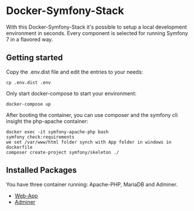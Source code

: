# Docker-Symfony-Stack

With this Docker-Symfony-Stack it's possible to setup a local development environment in seconds. Every component is selected for running Symfony 7 in a flavored way.

## Getting started
Copy the .env.dist file and edit the entries to your needs:
```
cp .env.dist .env
```

Only start docker-compose to start your environment:
```
docker-compose up
```

After booting the container, you can use composer and the symfony cli insight the php-apache container:
```
docker exec -it symfony-apache-php bash
symfony check:requirements
we set /var/www/html folder synch with App folder in windows in dockerfile
composer create-project symfony/skeleton ./
```

## Installed Packages
You have three container running: Apache-PHP, MariaDB and Adminer.
- [Web-App](http://localhost)
- [Adminer](http://localhost:8080)
